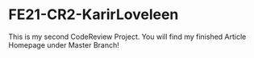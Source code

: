 # FE21-CR2-KarirLoveleen
This is my second CodeReview Project.
You will find my finished Article Homepage under Master Branch!
